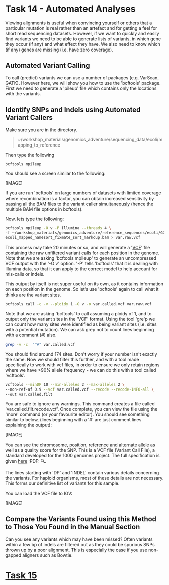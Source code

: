 # Task 14 - Automated Analyses
Viewing alignments is useful when convincing yourself or others that a particular mutation is real rather than an artefact and for getting a feel for short read sequencing datasets. However, if we want to quickly and easily find variants we need to be able to generate lists of variants, in which gene they occur (if any) and what effect they have. We also need to know which (if any) genes are missing (i.e. have zero coverage).

## Automated Variant Calling
To call (predict) variants we can use a number of packages (e.g. VarScan, GATK). However here, we will show you how to use the 'bcftools' package. First we need to generate a 'pileup' file which contains only the locations with the variants.

## Identify SNPs and Indels using Automated Variant Callers
Make sure you are in the directory.
> ~/workshop_materials/genomics_adventure/sequencing_data/ecoli/mapping_to_reference

Then type the following
```bash
bcftools mpileup
```

You should see a screen similar to the following:

[IMAGE]

If you are run 'bcftools' on large numbers of datasets with limited coverage where recombination is a factor, you can obtain increased sensitivity by passing all the BAM files to the variant caller simultaneously (hence the multiple BAM file options in bcftools).

Now, lets type the following:
```bash
bcftools mpileup -O v -P Illumina --threads 4 \
-f ~/workshop_materials/genomics_adventure/reference_sequences/ecoli/GCF_000005845.2_ASM584v2_genomic.fna \
ecoli_mapped_namesort_fixmate_sort_markdup.bam > var.raw.vcf
```

This process may take 20 minutes or so, and will generate a '[VCF](https://en.wikipedia.org/wiki/Variant_Call_Format)' file containing the raw unfiltered variant calls for each position in the genome. Note that we are asking 'bcftools mpileup' to generate an uncompressed VCF output with the '-O v' option. '-P' tells 'bcftools' that it is dealing with Illumina data, so that it can apply to the correct model to help account for mis-calls or indels. 

This output by itself is not super useful on its own, as it contains information on each position in the genome. So let’s use 'bcftools' again to call what it thinks are the variant sites.

```bash
bcftools call -c -v --ploidy 1 -O v -o var.called.vcf var.raw.vcf
```

Note that we are asking 'bcftools' to call assuming a ploidy of 1, and to output only the variant sites in the 'VCF' format. Using the tool 'gre'p we can count how many sites were identified as being variant sites (i.e. sites with a potential mutation). We can ask grep not to count lines beginning with a comment (#) also.

```bash
grep -v -c  "^#" var.called.vcf
```

You should find around 174 sites. Don't worry if your number isn't exactly the same. Now we should filter this further, and with a tool made specifically to work with vcf files, in order to ensure we only retain regions where we have >90% allele frequency - we can do this with a tool called 'vcftools'.

```bash
vcftools --minDP 10 --min-alleles 2 --max-alleles 2 \
--non-ref-af 0.9 --vcf var.called.vcf --recode --recode-INFO-all \
--out var.called.filt 
```

You are safe to ignore any warnings. This command creates a file called 'var.called.filt.recode.vcf'. Once complete, you can view the file using the 'more' command (or your favourite editor). You should see something similar to below, (lines beginning with a '#' are just comment lines explaining the output):

[IMAGE]

You can see the chromosome, position, reference and alternate allele as well as a quality score for the SNP. This is a VCF file (Variant Call File),  a standard developed for the 1000 genomes project. The full specification is given [here](http://samtools.github.io/hts-specs/VCFv4.2.pdf) :PDF: :mag:.

The lines starting with 'DP' and 'INDEL' contain various details concerning the variants. For haploid organisms, most of these details are not necessary. This forms our definitive list of variants for this sample.

You can load the VCF file to IGV:

[IMAGE]

## Compare the Variants Found using this Method to Those You Found in the Manual Section
Can you see any variants which may have been missed? Often variants within a few bp of indels are filtered out as they could be spurious SNPs thrown up by a poor alignment. This is especially the case if you use non-gapped aligners such as Bowtie.

# [Task 15]()

